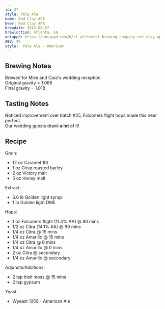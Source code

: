 ```yaml
---
id: 27
style: Pale Ale
name: Red Clay APA
beer: Red Clay APA
brewdate: 2013-08-27
brewloction: Atlanta, GA
untappd: https://untappd.com/b/st-alchemist-brewing-company-red-clay-apa/464740
ABV: 4%
style:  Pale Ale - American
---
```

## Brewing Notes
Brewed for Mike and Cara's wedding reception.  
Original gravity = 1.068  
Final gravity = 1.018

## Tasting Notes
Noticed improvement over batch #25, Falconers flight hops made this near perfect.  
Our wedding guests drank __a lot__ of it!

## Recipe
Grain:

  + 12 oz Caramel 10L
  + 1 oz Crisp roasted barley
  + 2 oz Victory malt
  + 5 oz Honey malt

Extract:

  + 6.6 lb Golden light syrup
  + 1 lb Golden light DME

Hops:

  + 1 oz Falconers flight (11.4% AA) @ 80 mins
  + 1/2 oz Citra (14.1% AA) @ 60 mins
  + 1/4 oz Citra @ 15 mins
  + 1/4 oz Amarillo @ 15 mins
  + 1/4 oz Citra @ 0 mins
  + 1/4 oz Amarillo @ 0 mins
  + 2 oz Citra @ secondary
  + 1/4 oz Amarillo @ secondary

Adjuncts/Additions:

  + 2 tsp Irish moss @ 15 mins
  + 2 tsp gypsum

Yeast:

  + Wyeast 1056 - American Ale
